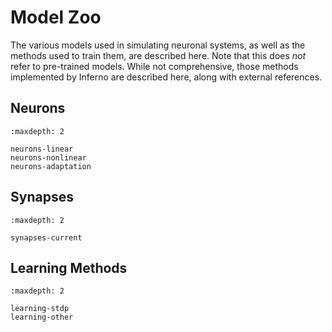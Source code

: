 # Model Zoo
The various models used in simulating neuronal systems, as well as the methods used to train them, are described here. Note that this does *not* refer to pre-trained models. While not comprehensive, those methods implemented by Inferno are described here, along with external references.

## Neurons
```{toctree}
:maxdepth: 2

neurons-linear
neurons-nonlinear
neurons-adaptation
```

## Synapses
```{toctree}
:maxdepth: 2

synapses-current
```

## Learning Methods
```{toctree}
:maxdepth: 2

learning-stdp
learning-other
```